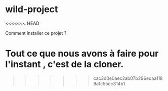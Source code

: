 # wild-project
<<<<<<< HEAD

Comment installer ce projet ?

Tout ce que nous avons à faire pour l'instant , c'est de la cloner.
=======
>>>>>>> cac3d0e0aec2ab07b296edaa1189a1c55ec314b1
